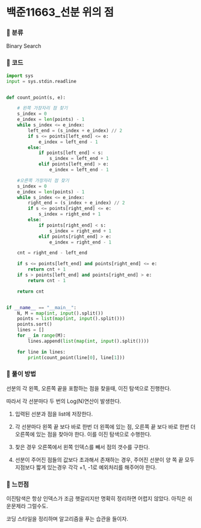# 백준11663\_선분 위의 점

### &#127822; 분류

Binary Search

### &#127822; 코드

```python
import sys
input = sys.stdin.readline


def count_point(s, e):

    # 왼쪽 가장자리 점 찾기
    s_index = 0
    e_index = len(points) - 1
    while s_index <= e_index:
        left_end = (s_index + e_index) // 2
        if s <= points[left_end] <= e:
            e_index = left_end - 1
        else:
            if points[left_end] < s:
                s_index = left_end + 1
            elif points[left_end] > e:
                e_index = left_end - 1

    #오른쪽 가장자리 점 찾기
    s_index = 0
    e_index = len(points) - 1
    while s_index <= e_index:
        right_end = (s_index + e_index) // 2
        if s <= points[right_end] <= e:
            s_index = right_end + 1
        else:
            if points[right_end] < s:
                s_index = right_end + 1
            elif points[right_end] > e:
                e_index = right_end - 1

    cnt = right_end - left_end

    if s <= points[left_end] and points[right_end] <= e:
        return cnt + 1
    if s > points[left_end] and points[right_end] > e:
        return cnt - 1

    return cnt


if __name__ == "__main__":
    N, M = map(int, input().split())
    points = list(map(int, input().split()))
    points.sort()
    lines = []
    for _ in range(M):
        lines.append(list(map(int, input().split())))

    for line in lines:
        print(count_point(line[0], line[1]))
```

### &#127822; 풀이 방법
선분의 각 왼쪽, 오른쪽 끝을 포함하는 점을 찾을때, 이진 탐색으로 진행한다.

따라서 각 선분마다 두 번의 Log(N)연산이 발생한다.

1. 입력된 선분과 점을 list에 저장한다.

2. 각 선분마다 왼쪽 끝 보다 바로 한번 더 왼쪽에 있는 점, 오른쪽 끝 보다 바로 한번 더 오른쪽에 있는 점을 찾아야 한다. 이를 이진 탐색으로 수행한다.

3. 찾은 경우 오른쪽에서 왼쪽 인덱스를 빼서 점의 갯수를 구한다.

4. 선분이 주어진 점들의 값보다 초과해서 존재하는 경우, 주어진 선분이 양 쪽 끝 모두 지점보다 짧게 있는경우 각각 +1, -1로 예외처리를 해주어야 한다.

### &#127822; 느낀점

이진탐색은 항상 인덱스가 조금 햇갈리지만 명확히 정리하면 어렵지 않았다. 아직은 쉬운문제라 그럴수도.

코딩 스타일을 정리하며 알고리즘을 푸는 습관을 들이자.
